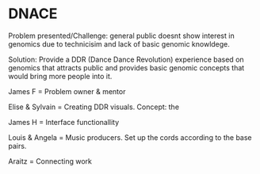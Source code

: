 # DNACE

Problem presented/Challenge: general public doesnt show interest in genomics due to technicisim and lack of basic genomic knowldege.

Solution: Provide a DDR (Dance Dance Revolution) experience based on genomics that attracts public and provides basic genomic concepts that would bring more people into it.

James F = Problem owner & mentor

Elise & Sylvain = Creating DDR visuals. Concept: the 

James H = Interface functionallity

Louis & Angela = Music producers. Set up the cords according to the base pairs.

Araitz = Connecting work

